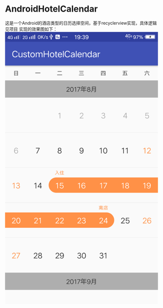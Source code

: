 # AndroidHotelCalendar
这是一个Android的酒店类型的日历选择空间，基于recyclerview实现，具体逻辑见项目
实现的效果图如下：
![Image text](https://github.com/1215689027/AndroidHotelCalendar/blob/master/%E6%95%88%E6%9E%9C%E5%9B%BE/%E6%95%88%E6%9E%9C%E5%9B%BE1.png)
